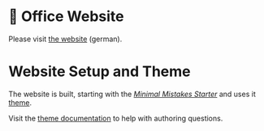 # :rocket: Office Website

Please visit [the website](https://www.rocket-office.ch) (german).

# Website Setup and Theme

The website is built, starting with the [_Minimal Mistakes Starter_](https://github.com/mmistakes/mm-github-pages-starter) and uses it [theme](https://github.com/mmistakes/minimal-mistakes).

Visit the [theme documentation](https://mmistakes.github.io/minimal-mistakes/docs/quick-start-guide/) to help with authoring questions.
